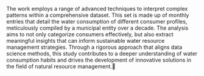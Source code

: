 The work employs a range of advanced techniques to interpret complex patterns within a comprehensive dataset. This set is made up of monthly entries that detail the water consumption of different consumer profiles, meticulously compiled by a municipal entity over a decade.
The analysis aims to not only categorize consumers effectively, but also extract meaningful insights that can inform sustainable water resource management strategies.
Through a rigorous approach that aligns data science methods, this study contributes to a deeper understanding of water consumption habits and drives the development of innovative solutions in the field of natural resource management.
